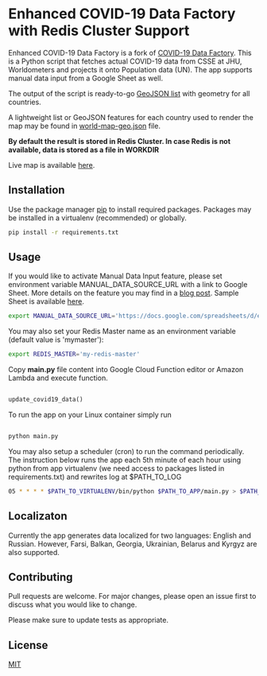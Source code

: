 # Enhanced COVID-19 Data Factory with Redis Cluster Support

Enhanced COVID-19 Data Factory is a fork of [COVID-19 Data Factory](https://github.com/joeface/COVID-19-Data-Fabric). This is a Python script that fetches actual COVID-19 data from CSSE at JHU, Worldometers and projects it onto Population data (UN). The app supports manual data input from a Google Sheet as well.

The output of the script is ready-to-go [GeoJSON list](https://medium.com/@joeface/building-a-covid-19-map-using-django-leafletjs-google-spreadsheets-and-s3-cloud-storage-75bb522771f9) with geometry for all countries.

A lightweight list or GeoJSON features for each country used to render the map may be found in [world-map-geo.json](world-map-geo.json) file.

**By default the result is stored in Redis Cluster. In case Redis is not available, data is stored as a file in WORKDIR**

Live map is available [here](https://www.currenttime.tv/a/covid-19-interactive-map/30484955.html).


## Installation

Use the package manager [pip](https://pip.pypa.io/en/stable/) to install required packages.
Packages may be installed in a virtualenv (recommended) or globally.

```bash
pip install -r requirements.txt
```

## Usage

If you would like to activate Manual Data Input feature, please set environment variable MANUAL_DATA_SOURCE_URL with a link to Google Sheet. More details on the feature you may find in a [blog post](https://medium.com/analytics-vidhya/how-to-keep-your-app-serverless-with-google-sheets-as-a-data-storage-e80dff70e9fc). Sample Sheet is available [here](https://docs.google.com/spreadsheets/d/10Xlr25Qtb-sRDJPqX66zqPPEP8yignUsPxxhT0O9Zb0/edit?usp=sharing).

```bash
export MANUAL_DATA_SOURCE_URL='https://docs.google.com/spreadsheets/d/e/SPREADSHEET_ID/pub?gid=0&single=true&output=csv'
```

You may also set your Redis Master name as an environment variable (default value is 'mymaster'):

```bash
export REDIS_MASTER='my-redis-master'
```

Copy **main.py** file content into Google Cloud Function editor or Amazon Lambda and execute function.

```python

update_covid19_data()

```

To run the app on your Linux container simply run
```python

python main.py

```


You may also setup a scheduler (cron) to run the command periodically. 
The instruction below runs the app each 5th minute of each hour using python from app virtualenv (we need access to packages listed in requirements.txt) and rewrites log at $PATH_TO_LOG
```bash
05 * * * * $PATH_TO_VIRTUALENV/bin/python $PATH_TO_APP/main.py > $PATH_TO_LOG 2>&1
```

## Localizaton
Currently the app generates data localized for two languages: English and Russian. 
However, Farsi, Balkan, Georgia, Ukrainian, Belarus and Kyrgyz are also supported.


## Contributing
Pull requests are welcome. For major changes, please open an issue first to discuss what you would like to change.

Please make sure to update tests as appropriate.

## License
[MIT](https://choosealicense.com/licenses/mit/)